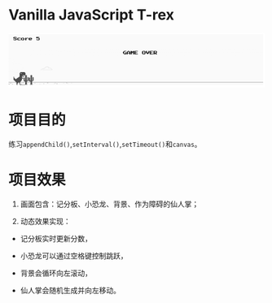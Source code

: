 # Vanilla JavaScript T-rex
![效果图](https://raw.githubusercontent.com/PapayaHUANG/images/main/img/t-rex.png)

# 项目目的
练习`appendChild()`,`setInterval()`,`setTimeout()`和`canvas`。

# 项目效果
1. 画面包含：记分板、小恐龙、背景、作为障碍的仙人掌；

2. 动态效果实现：

- 记分板实时更新分数，

- 小恐龙可以通过空格键控制跳跃，

- 背景会循环向左滚动，

- 仙人掌会随机生成并向左移动。